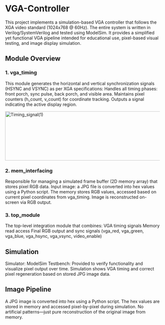 # VGA-Controller
This project implements a simulation-based VGA controller that follows the XGA video standard (1024x768 @ 60Hz). The entire system is written in Verilog/SystemVerilog and tested using ModelSim. It provides a simplified yet functional VGA pipeline intended for educational use, pixel-based visual testing, and image display simulation.

## Module Overview

### 1. vga_timing
This module generates the horizontal and vertical synchronization signals (HSYNC and VSYNC) as per XGA specifications:
Handles all timing phases: front porch, sync pulse, back porch, and visible area.
Maintains pixel counters (h_count, v_count) for coordinate tracking.
Outputs a signal indicating the active display region.

<img width="940" height="160" alt="Timing_signal(1)" src="https://github.com/user-attachments/assets/5df862e4-42de-4e96-a1e0-586e1d09b475" />


### 2. mem_interfacing
Responsible for managing a simulated frame buffer (2D memory array) that stores pixel RGB data.
Input image: a JPG file is converted into hex values using a Python script.
The memory stores RGB values, accessed based on current pixel coordinates from vga_timing.
Image is reconstructed on-screen via RGB output.

### 3. top_module
The top-level integration module that combines:
VGA timing signals
Memory read access
Final RGB output and sync signals (vga_red, vga_green, vga_blue, vga_hsync, vga_vsync, video_enable)

## Simulation
Simulator: ModelSim
Testbench: Provided to verify functionality and visualize pixel output over time.
Simulation shows VGA timing and correct pixel regeneration based on stored JPG image data.

## Image Pipeline
A JPG image is converted into hex using a Python script.
The hex values are stored in memory and accessed pixel-by-pixel during simulation.
No artificial patterns—just pure reconstruction of the original image from memory.

